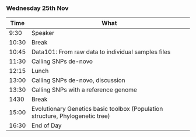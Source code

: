 ### Wednesday 25th Nov

Time | What 
---|---
9:30 | Speaker 
10:30 | Break | 
10:45 | Data101: From raw data to individual samples files 
11:30 | Calling SNPs de-novo 
12:15 | Lunch| 
13:00 | Calling SNPs de-novo, discussion
13:30 | Calling SNPs with a reference genome
1430 |Break 
15:00| Evolutionary Genetics basic toolbox (Population structure, Phylogenetic tree)
16:30 | End of Day
